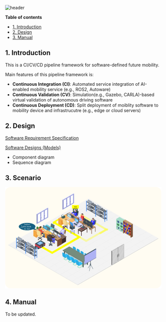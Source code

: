 ![header](https://capsule-render.vercel.app/api?type=waving&height=170&color=gradient&text=SDI%20CI/CV/CD%20Pipeline%20Framework&textBg=false&fontSize=40&fontColor=000000&descAlignY=50&fontAlignY=30)


**Table of contents** 
- [1. Introduction](#1-introduction)
- [2. Design](#2-design)
- [3. Manual](#3-manual)


## 1. Introduction
This is a CI/CV/CD pipeline framework for software-defined future mobility.

Main features of this pipeline framework is:
* **Continuous Integration (CI)**: Automated service integration of AI-enabled mobility service (e.g., ROS2, Autoware) 
* **Continuous Validation (CV)**: Simulation(e.g., Gazebo, CARLA)-based virtual validation of autonomous driving software 
* **Continuous Deployment (CD)**: Split deployment of moiblity software to mobility device and infrastrucutre (e.g., edge or cloud servers) 


## 2. Design

[Software Requirement Specification](https://docs.google.com/spreadsheets/d/1P-EfpCEkrHRfhBJHL3unYKW5okFbLe2h5jsJ6gXnRrw/edit?usp=sharing)

[Software Designs (Models)](https://drive.google.com/drive/folders/1rNpvV7xWhPPySddRkV-D2rOdhiFWtSDM?usp=drive_link)
- Component diagram
- Sequence diagram

## 3. Scenario
![Year 2 Scenario](assets/year2-scenario.png)


## 4. Manual
To be updated.
